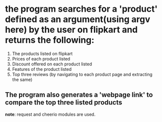 # the program searches for a 'product' defined as an argument(using argv here) by the user on flipkart and returns the following:
1. The products listed on flipkart
2. Prices of each product listed
3. Discount offered on each product listed
4. Features of the product listed
5. Top three reviews (by navigating to each product page and extracting the same)

## The program also generates a 'webpage link' to compare the top three listed products

**note**: request and cheerio modules are used.